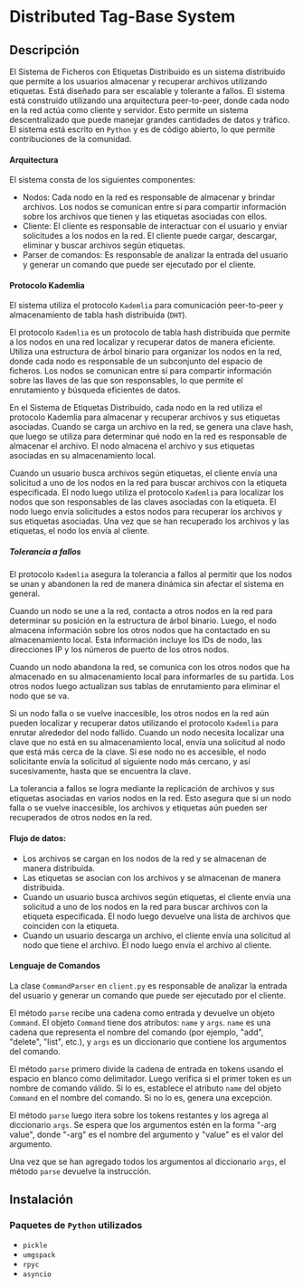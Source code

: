 # Distributed Tag-Base System

## Descripción

El Sistema de Ficheros con Etiquetas Distribuido es un sistema distribuido que permite a los usuarios almacenar y recuperar archivos utilizando etiquetas. Está diseñado para ser escalable y tolerante a fallos. El sistema está construido utilizando una arquitectura peer-to-peer, donde cada nodo en la red actúa como cliente y servidor. Esto permite un sistema descentralizado que puede manejar grandes cantidades de datos y tráfico. El sistema está escrito en `Python` y es de código abierto, lo que permite contribuciones de la comunidad.

#### Arquitectura

El sistema consta de los siguientes componentes:

- Nodos: Cada nodo en la red es responsable de almacenar y brindar archivos. Los nodos se comunican entre sí para compartir información sobre los archivos que tienen y las etiquetas asociadas con ellos.
- Cliente: El cliente es responsable de interactuar con el usuario y enviar solicitudes a los nodos en la red. El cliente puede cargar, descargar, eliminar y buscar archivos según etiquetas.
- Parser de comandos: Es responsable de analizar la entrada del usuario y generar un comando que puede ser ejecutado por el cliente.

#### Protocolo Kademlia

El sistema utiliza el protocolo `Kademlia` para comunicación peer-to-peer y almacenamiento de tabla hash distribuida (`DHT`).

El protocolo `Kademlia` es un protocolo de tabla hash distribuida que permite a los nodos en una red localizar y recuperar datos de manera eficiente. Utiliza una estructura de árbol binario para organizar los nodos en la red, donde cada nodo es responsable de un subconjunto del espacio de ficheros. Los nodos se comunican entre sí para compartir información sobre las llaves de las que son responsables, lo que permite el enrutamiento y búsqueda eficientes de datos.

En el Sistema de Etiquetas Distribuido, cada nodo en la red utiliza el protocolo Kademlia para almacenar y recuperar archivos y sus etiquetas asociadas. Cuando se carga un archivo en la red, se genera una clave hash, que luego se utiliza para determinar qué nodo en la red es responsable de almacenar el archivo. El nodo almacena el archivo y sus etiquetas asociadas en su almacenamiento local.

Cuando un usuario busca archivos según etiquetas, el cliente envía una solicitud a uno de los nodos en la red para buscar archivos con la etiqueta especificada. El nodo luego utiliza el protocolo `Kademlia` para localizar los nodos que son responsables de las claves asociadas con la etiqueta. El nodo luego envía solicitudes a estos nodos para recuperar los archivos y sus etiquetas asociadas. Una vez que se han recuperado los archivos y las etiquetas, el nodo los envía al cliente.

##### Tolerancia a fallos

El protocolo `Kademlia` asegura la tolerancia a fallos al permitir que los nodos se unan y abandonen la red de manera dinámica sin afectar el sistema en general.

Cuando un nodo se une a la red, contacta a otros nodos en la red para determinar su posición en la estructura de árbol binario. Luego, el nodo almacena información sobre los otros nodos que ha contactado en su almacenamiento local. Esta información incluye los IDs de nodo, las direcciones IP y los números de puerto de los otros nodos.

Cuando un nodo abandona la red, se comunica con los otros nodos que ha almacenado en su almacenamiento local para informarles de su partida. Los otros nodos luego actualizan sus tablas de enrutamiento para eliminar el nodo que se va.

Si un nodo falla o se vuelve inaccesible, los otros nodos en la red aún pueden localizar y recuperar datos utilizando el protocolo `Kademlia` para enrutar alrededor del nodo fallido. Cuando un nodo necesita localizar una clave que no está en su almacenamiento local, envía una solicitud al nodo que está más cerca de la clave. Si ese nodo no es accesible, el nodo solicitante envía la solicitud al siguiente nodo más cercano, y así sucesivamente, hasta que se encuentra la clave.

La tolerancia a fallos se logra mediante la replicación de archivos y sus etiquetas asociadas en varios nodos en la red. Esto asegura que si un nodo falla o se vuelve inaccesible, los archivos y etiquetas aún pueden ser recuperados de otros nodos en la red.

#### Flujo de datos:

- Los archivos se cargan en los nodos de la red y se almacenan de manera distribuida.
- Las etiquetas se asocian con los archivos y se almacenan de manera distribuida.
- Cuando un usuario busca archivos según etiquetas, el cliente envía una solicitud a uno de los nodos en la red para buscar archivos con la etiqueta especificada. El nodo luego devuelve una lista de archivos que coinciden con la etiqueta.
- Cuando un usuario descarga un archivo, el cliente envía una solicitud al nodo que tiene el archivo. El nodo luego envía el archivo al cliente.

#### Lenguaje de Comandos

La clase `CommandParser` en `client.py` es responsable de analizar la entrada del usuario y generar un comando que puede ser ejecutado por el cliente.

El método `parse` recibe una cadena como entrada y devuelve un objeto `Command`. El objeto `Command` tiene dos atributos: `name` y `args`. `name` es una cadena que representa el nombre del comando (por ejemplo, "add", "delete", "list", etc.), y `args` es un diccionario que contiene los argumentos del comando.

El método `parse` primero divide la cadena de entrada en tokens usando el espacio en blanco como delimitador. Luego verifica si el primer token es un nombre de comando válido. Si lo es, establece el atributo `name` del objeto `Command` en el nombre del comando. Si no lo es, genera una excepción.

El método `parse` luego itera sobre los tokens restantes y los agrega al diccionario `args`. Se espera que los argumentos estén en la forma "-arg value", donde "-arg" es el nombre del argumento y "value" es el valor del argumento.

Una vez que se han agregado todos los argumentos al diccionario `args`, el método `parse` devuelve la instrucción.

## Instalación

### Paquetes de `Python` utilizados

- `pickle`
- `umgspack`
- `rpyc`
- `asyncio`